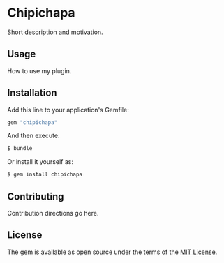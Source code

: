 # Chipichapa
Short description and motivation.

## Usage
How to use my plugin.

## Installation
Add this line to your application's Gemfile:

```ruby
gem "chipichapa"
```

And then execute:
```bash
$ bundle
```

Or install it yourself as:
```bash
$ gem install chipichapa
```

## Contributing
Contribution directions go here.

## License
The gem is available as open source under the terms of the [MIT License](https://opensource.org/licenses/MIT).
